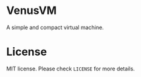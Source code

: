# VenusVM

A simple and compact virtual machine.

# License

MIT license. Please check `LICENSE` for more details.
